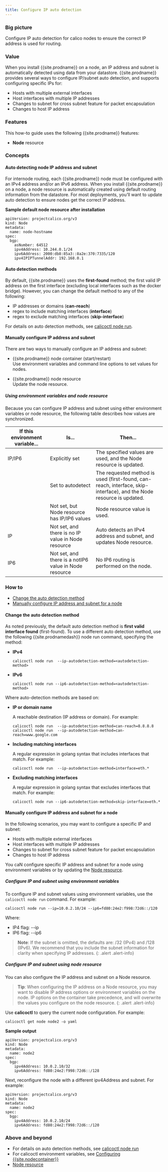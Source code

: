 ```yaml
---
title: Configure IP auto detection
---
```


### Big picture

Configure IP auto detection for calico nodes to ensure the correct IP address is used for routing.

### Value

When you install {{site.prodname}} on a node, an IP address and subnet is automatically detected using data from your datastore. {{site.prodname}} provides several ways to configure IP/subnet auto detection, and supports configuring specific IPs for:

- Hosts with multiple external interfaces
- Host interfaces with multiple IP addresses
- Changes to subnet for cross subnet feature for packet encapsulation
- Changes to host IP address

### Features

This how-to guide uses the following {{site.prodname}} features:

- **Node** resource 

### Concepts

#### Auto detecting node IP address and subnet

For internode routing, each {{site.prodname}} node must be configured with an IPv4 address and/or an IPv6 address. When you install {{site.prodname}} on a node, a node resource is automatically created using default routing information from the datastore. For most deployments, you’ll want to update auto detection to ensure nodes get the correct IP address.

**Sample default node resource after installation**

```
apiVersion: projectcalico.org/v3
kind: Node
metadata:
  name: node-hostname
spec:
  bgp:
    asNumber: 64512
    ipv4Address: 10.244.0.1/24
    ipv6Address: 2000:db8:85a3::8a2e:370:7335/120
    ipv4IPIPTunnelAddr: 192.168.0.1
```

#### Auto detection methods 

By default, {{site.prodname}} uses the **first-found** method; the first valid IP address on the first interface (excluding local interfaces such as the docker bridge). However, you can change the default method to any of the following:

- IP addresses or domains (**can-reach**)
- regex to include matching interfaces (**interface**)
- regex to exclude matching interfaces (**skip-interface**)

For details on auto detection methods, see [calicoctl node run]({{site.baseurl}}/{{page.version}}/reference/calicoctl/node/run#displaying-the-help-text-for-calicoctl-node-run-command).

#### Manually configure IP address and subnet

There are two ways to manually configure an IP address and subnet:

- {{site.prodname}} node container (start/restart)   
  Use environment variables and command line options to set values for nodes. 

- {{site.prodname}} node resource   
  Update the node resource.

##### Using environment variables and node resource

Because you can configure IP address and subnet using either environment variables or node resource, the following table describes how values are synchronized. 

| **If this environment variable...** | **Is...**                                             | **Then...**                                                  |
| ----------------------------------- | ----------------------------------------------------- | ------------------------------------------------------------ |
| IP/IP6                              | Explicitly set                                        | The specified values are used, and the Node resource is updated. |
|                                     | Set to autodetect                                     | The requested method is used (first-found, can-reach, interface, skip-interface), and the Node resource is updated. |
|                                     | Not set, but Node resource has IP/IP6 values          | Node resource value is used.                                 |
| IP                                  | Not set, and there is no IP value in Node resource    | Auto detects an IPv4 address and subnet, and updates Node resource. |
| IP6                                 | Not set, and there is a notIP6 value in Node resource | No IP6 routing is performed on the node.                     |

### How to

- [Change the auto detection method](#change-the-auto-detection-method)
- [Manually configure IP address and subnet for a node](#manually-configure-ip-address-and-subnet-for-a-node)

#### Change the auto detection method

As noted previously, the default auto detection method is **first valid interface found** (first-found). To use a different auto detection method, use the following {{site.prodnamedash}} node run command, specifying the method:

- **IPv4**

  ```
  calicoctl node run  --ip-autodetection-method=<autodetection-method>
  ``` 	
- **IPv6** 

  ```
  calicoctl node run --ip6-autodetection-method=<autodetection-method>
  ``` 	

Where auto-detection methods are based on:

- **IP or domain name** 

  A reachable destination (IP address or domain). For example: 

  ```
  calicoctl node run  --ip-autodetection-method=can-reach=8.8.8.8
  calicoctl node run  --ip-autodetection-method=can-reach=www.google.com
  ```   

- **Including matching interfaces**  

  A regular expression in golang syntax that includes interfaces that match. For example:

  ```
  calicoctl node run  --ip-autodetection-method=interface=eth.*
  ```

- **Excluding matching interfaces**  

  A regular expression in golang syntax that excludes interfaces that match. For example:

  ```
  calicoctl node run --ip6-autodetection-method=skip-interface=eth.*
  ```

#### Manually configure IP address and subnet for a node

In the following scenarios, you may want to configure a specific IP and subnet:

- Hosts with multiple external interfaces
- Host interfaces with multiple IP addresses
- Changes to subnet for cross subnet feature for packet encapsulation
- Changes to host IP address

You caN configure specific IP address and subnet for a node using environment variables or by updating the [Node resource]({{site.baseurl}}/{{page.version}}/reference/resources/node).

##### Configure IP and subnet using environment variables

To configure IP and subnet values using environment variables, use the `calicoctl node run` command. For example:

```
calicoctl node run --ip=10.0.2.10/24 --ip6=fd80:24e2:f998:72d6::/120
```

Where: 

- IP4 flag: --ip
- IP6 flag: --ip6

>**Note**: If the subnet is omitted, the defaults are: /32 (IPv4) and /128 (IPv6). We recommend that you include the subnet information for clarity when specifying IP addresses.
{: .alert .alert-info}


##### Configure IP and subnet using node resource

You can also configure the IP address and subnet on a Node resource. 

>**Tip**: When configuring the IP address on a Node resource, you may want to disable IP address options or environment variables on the node. IP options on the container take precedence, and will overwrite the values you configure on the node resource.
{: .alert .alert-info}

Use **calicoctl** to query the current node configuration. For example:

```
calicoctl get node node2 -o yaml
```

**Sample output**

```
apiVersion: projectcalico.org/v3
kind: Node
metadata:
  name: node2
spec:
  bgp:
    ipv4Address: 10.0.2.10/32
    ipv6Address: fd80:24e2:f998:72d6::/128
```

Next, reconfigure the node with a different ipv4Address and subnet. For example:

```
apiVersion: projectcalico.org/v3
kind: Node
metadata:
  name: node2
spec:
  bgp:
    ipv4Address: 10.0.2.10/24
    ipv6Address: fd80:24e2:f998:72d6::/120
```

### Above and beyond

- For details on auto detection methods, see [calicoctl node run]({{site.baseurl}}/{{page.version}}/reference/calicoctl/node/run#displaying-the-help-text-for-calicoctl-node-run-command)
- For calicoctl environment variables, see [Configuring {{site.nodecontainer}}]({{site.baseurl}}/{{page.version}}/reference/node/configuration)
- [Node resource]({{site.baseurl}}/{{page.version}}/reference/resources/node)
